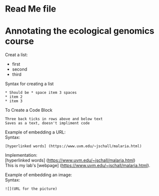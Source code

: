 # Read Me file 

# Annotating the ecological genomics course 
 
Creat a list:
* first   
* second   
* third   

Syntax for creating a list   

```
* Should be * space item 3 spaces    
* item 2   
* item 3
```

To Create a Code Block   
```
Three back ticks in rows above and below text   
Saves as a text, doesn't impliment code   
```
Example of embedding a URL:   
Syntax:   
```
[hyperlinked words] (https://www.uvm.edu/~jschall/malaria.html)
```
Implementation:   
[hyperlinked words] (https://www.uvm.edu/~jschall/malaria.html)   
This is my lab's [webpage] (https://www.uvm.edu/~jschall/malaria.html).

Example of embedding an image:   
Syntax:   
```
![](URL for the picture)
```

